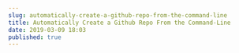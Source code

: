```yaml
---
slug: automatically-create-a-github-repo-from-the-command-line
title: Automatically Create a Github Repo From the Command-Line
date: 2019-03-09 18:03
published: true
---
```

